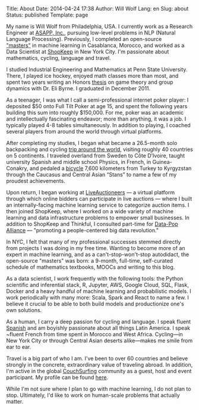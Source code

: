 Title: About
Date: 2014-04-24 17:38
Author: Will Wolf
Lang: en
Slug: about
Status: published
Template: page

My name is Will Wolf from Philadelphia, USA. I currently work as a Research Engineer at [ASAPP, Inc.](https://www.asapp.com/), pursuing low-level problems in NLP (Natural Language Processing). Previously, I completed an open-source ["masters"]({filename}/articles/my-open-source-machine-learning-masters-in-casablanca-morocco.md) in machine learning in Casablanca, Morocco, and worked as a Data Scientist at [ShopKeep](https://www.shopkeep.com) in New York City. I'm passionate about mathematics, cycling, language and travel.

I studied Industrial Engineering and Mathematics at Penn State University. There, I played ice hockey, enjoyed math classes more than most, and spent two years writing an Honors [thesis](https://honors-prod.sas.psu.edu/catalog/1947) on game theory and group dynamics with Dr. Eli Byrne. I graduated in December 2011.

As a teenager, I was what I call a semi-professional internet poker player: I deposited $50 onto Full Tilt Poker at age 15, and spent the following years building this sum into roughly $150,000. For me, poker was an academic and intellectually fascinating endeavor; more than anything, it was a job. I typically played 4-8 tables simultaneously. In addition to playing, I coached several players from around the world through virtual platforms.

After completing my studies, I began what became a 26.5-month solo backpacking and cycling [trip around the world](http://www.willtravellife.com), visiting roughly 40 countries on 5 continents. I traveled overland from Sweden to Côte D’Ivoire, taught university Spanish and middle school Physics, in French, in Guinea-Conakry, and pedaled a [bicycle](http://willtravellife.com/category/will-bikes-central-asia/) 7,600 kilometers from Turkey to Kyrgyzstan through the Caucasus and Central Asian “Stans” to name a few of my proudest achievements.

Upon return, I began working at [LiveAuctioneers](https://www.liveauctioneers.com) — a virtual platform through which online bidders can participate in live auctions — where I built an internally-facing machine learning service to categorize auction items. I then joined ShopKeep, where I worked on a wide variety of machine learning and data infrastructure problems to empower small businesses. In addition to ShopKeep and Thinkful, I consulted part-time for [Data-Pop Alliance](http://www.datapopalliance.org) — "promoting a people-centered big data revolution."

In NYC, I felt that many of my professional successes stemmed directly from projects I was doing in my free time. Wanting to become more of an expert in machine learning, and as a can't-stop-won't-stop autodidact, the open-source "masters" was born: a 9-month, full-time, self-curated schedule of mathematics textbooks, MOOCs and writing to this blog.

As a data scientist, I work frequently with the following tools: the Python scientific and inferential stack, R, Jupyter, AWS, Google Cloud, SQL, Flask, Docker and a heavy handful of machine learning and probabilistic models. I work periodically with many more: Scala, Spark and React to name a few. I believe it crucial to be able to both build models and productionize one's own solutions.

As a human, I carry a deep passion for cycling and language. I speak fluent [Spanish](https://www.youtube.com/watch?v=xqO0KW3O9uU) and am boyishly passionate about all things Latin America. I speak ~fluent French from time spent in Morocco and West Africa. Cycling—in New York City or through Central Asian deserts alike—makes me smile from ear to ear.

Travel is a big part of who I am. I've been to over 60 countries and believe strongly in the concrete, extraordinary value of traveling abroad. In addition, I'm active in the global [CouchSurfing](https://www.couchsurfing.com/) community as a guest, host and event participant. My profile can be found [here](https://www.couchsurfing.com/people/willw9).

While I'm not sure where I plan to go with machine learning, I do not plan to stop. Ultimately, I'd like to work on human-scale problems that actually matter.
